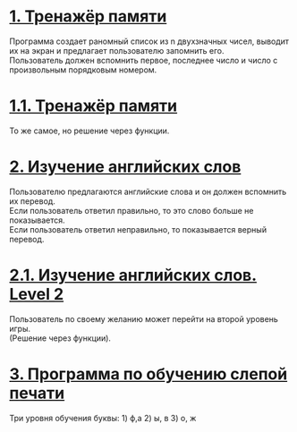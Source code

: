 # [1. Тренажёр памяти](https://github.com/kornilovaap/JavaScript_GeekBrains.ru/blob/main/lesson_3/memory.html)    
Программа создает раномный список из n двухзначных чисел, выводит их на экран и предлагает пользователю запомнить его.    
Пользователь должен вспомнить первое, последнее число и число с произвольным порядковым номером.    

# [1.1. Тренажёр памяти](https://github.com/kornilovaap/JavaScript_GeekBrains.ru/edit/main/lesson_3/memory_func.html)
То же самое, но решение через функции.    
    
# [2. Изучение английских слов](https://github.com/kornilovaap/JavaScript_GeekBrains.ru/blob/main/lesson_3/english.html)     
Пользователю предлагаются английские слова и он должен вспомнить их перевод.    
Если пользователь ответил правильно, то это слово больше не показывается.    
Если пользователь ответил неправильно, то показывается верный перевод.    

# [2.1. Изучение английских слов. Level 2](https://github.com/kornilovaap/JavaScript_GeekBrains.ru/blob/main/lesson_3/english_lev_2.html)      
Пользователь по своему желанию может перейти на второй уровень игры.    
(Решение через функции).
    
# [3. Программа по обучению слепой печати](https://github.com/kornilovaap/JavaScript_GeekBrains.ru/blob/main/lesson_3/typing.html)      
Три уровня обучения буквы: 1) ф,а 2) ы, в 3) о, ж

   
